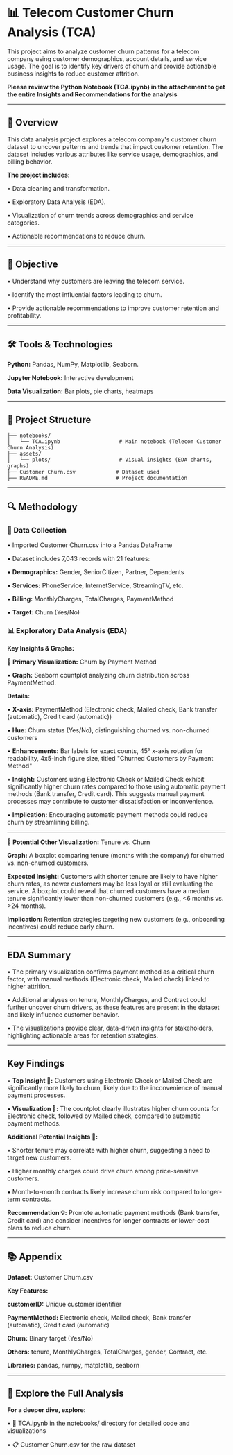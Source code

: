 # 📊 Telecom Customer Churn Analysis (TCA)

This project aims to analyze customer churn patterns for a telecom company using customer demographics, account details, and service usage. The goal is to identify key drivers of churn and provide actionable business insights to reduce customer attrition.

**Please review the Python Notebook (TCA.ipynb) in the attachement to get the entire Insights and Recommendations for the analysis**

---
## 📌 Overview

This data analysis project explores a telecom company's customer churn dataset to uncover patterns and trends that impact customer retention. The dataset includes various attributes like service usage, demographics, and billing behavior.

**The project includes:**

• Data cleaning and transformation.

• Exploratory Data Analysis (EDA).

• Visualization of churn trends across demographics and service categories.

• Actionable recommendations to reduce churn.

---
## 🎯 Objective

• Understand why customers are leaving the telecom service.

• Identify the most influential factors leading to churn.

• Provide actionable recommendations to improve customer retention and profitability.

---
## 🛠️ Tools & Technologies

**Python:** Pandas, NumPy, Matplotlib, Seaborn.

**Jupyter Notebook:** Interactive development

**Data Visualization:** Bar plots, pie charts, heatmaps

---
## 📂 Project Structure

```
├── notebooks/
│   └── TCA.ipynb                   # Main notebook (Telecom Customer Churn Analysis)
├── assets/
│   └── plots/                      # Visual insights (EDA charts, graphs)
├── Customer Churn.csv             # Dataset used
├── README.md                      # Project documentation
```

---
## 🔍 Methodology

### **🧹 Data Collection**

• Imported Customer Churn.csv into a Pandas DataFrame

• Dataset includes 7,043 records with 21 features:

• **Demographics:** Gender, SeniorCitizen, Partner, Dependents

•  **Services:** PhoneService, InternetService, StreamingTV, etc.

• **Billing:** MonthlyCharges, TotalCharges, PaymentMethod
  
• **Target:** Churn (Yes/No)


### **📊 Exploratory Data Analysis (EDA)**

**Key Insights & Graphs:**

**🔑 Primary Visualization:** Churn by Payment Method

• **Graph:** Seaborn countplot analyzing churn distribution across PaymentMethod.

**Details:**

• **X-axis:** PaymentMethod (Electronic check, Mailed check, Bank transfer (automatic), Credit card (automatic))

• **Hue:** Churn status (Yes/No), distinguishing churned vs. non-churned customers

• **Enhancements:** Bar labels for exact counts, 45° x-axis rotation for readability, 4x5-inch figure size, titled "Churned Customers by Payment Method"

• **Insight:** Customers using Electronic Check or Mailed Check exhibit significantly higher churn rates compared to those using automatic payment methods (Bank transfer, Credit card). This suggests manual payment processes may contribute to customer dissatisfaction or inconvenience.

• **Implication:** Encouraging automatic payment methods could reduce churn by streamlining billing.

---

**🔐 Potential Other Visualization:** Tenure vs. Churn

**Graph:** A boxplot comparing tenure (months with the company) for churned vs. non-churned customers.

**Expected Insight:** Customers with shorter tenure are likely to have higher churn rates, as newer customers may be less loyal or still evaluating the service. A boxplot could reveal that churned customers have a median tenure significantly lower than non-churned customers (e.g., <6 months vs. >24 months).

**Implication:** Retention strategies targeting new customers (e.g., onboarding incentives) could reduce early churn.

---

## EDA Summary

• The primary visualization confirms payment method as a critical churn factor, with manual methods (Electronic check, Mailed check) linked to higher attrition.

• Additional analyses on tenure, MonthlyCharges, and Contract could further uncover churn drivers, as these features are present in the dataset and likely influence customer behavior.

• The visualizations provide clear, data-driven insights for stakeholders, highlighting actionable areas for retention strategies.

---
## Key Findings

• **Top Insight 🚨:** Customers using Electronic Check or Mailed Check are significantly more likely to churn, likely due to the inconvenience of manual payment processes.

• **Visualization 🎨:** The countplot clearly illustrates higher churn counts for Electronic check, followed by Mailed check, compared to automatic payment methods.

**Additional Potential Insights 🔎:**

• Shorter tenure may correlate with higher churn, suggesting a need to target new customers.

• Higher monthly charges could drive churn among price-sensitive customers.

• Month-to-month contracts likely increase churn risk compared to longer-term contracts.

**Recommendation 💡:** Promote automatic payment methods (Bank transfer, Credit card) and consider incentives for longer contracts or lower-cost plans to reduce churn.

---
## 📚 Appendix

**Dataset:** Customer Churn.csv

**Key Features:**

**customerID:** Unique customer identifier

**PaymentMethod:** Electronic check, Mailed check, Bank transfer (automatic), Credit card (automatic)

**Churn:** Binary target (Yes/No)

**Others:** tenure, MonthlyCharges, TotalCharges, gender, Contract, etc.

**Libraries:** pandas, numpy, matplotlib, seaborn

---
## 📄 Explore the Full Analysis
**For a deeper dive, explore:**

• 📓 TCA.ipynb in the notebooks/ directory for detailed code and visualizations

• 📋 Customer Churn.csv for the raw dataset
